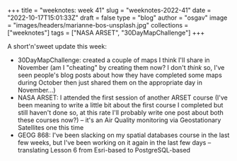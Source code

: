 
+++
title = "weeknotes: week 41"
slug = "weeknotes-2022-41"
date = "2022-10-17T15:01:33Z"
draft = false
type = "blog"
author = "osgav"
image = "images/headers/marianne-bos-unsplash.jpg"
collections = ["weeknotes"]
tags = ["NASA ARSET", "30DayMapChallenge"]
+++

A short'n'sweet update this week:

<!--more-->

- 30DayMapChallenge: created a couple of maps I think I'll share in November (am I "cheating" by creating them now? I don't *think* so, I've seen people's blog posts about how they have completed some maps during October then just shared them on the appropriate day in November...)
- NASA ARSET: I attended the first session of another ARSET course (I've been meaning to write a little bit about the first course I completed but still haven't done so, at this rate I'll probably write one post about both these courses now?) – it's an Air Quality monitoring via Geostationary Satellites one this time
- GEOG 868: I've been slacking on my spatial databases course in the last few weeks, but I've been working on it again in the last few days – translating Lesson 6 from Esri-based to PostgreSQL-based
